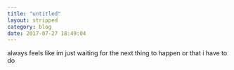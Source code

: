```yaml
---
title: "untitled"
layout: stripped
category: blog
date: 2017-07-27 18:49:04
---
```


always feels like im just waiting for the next thing to happen or that i have to do